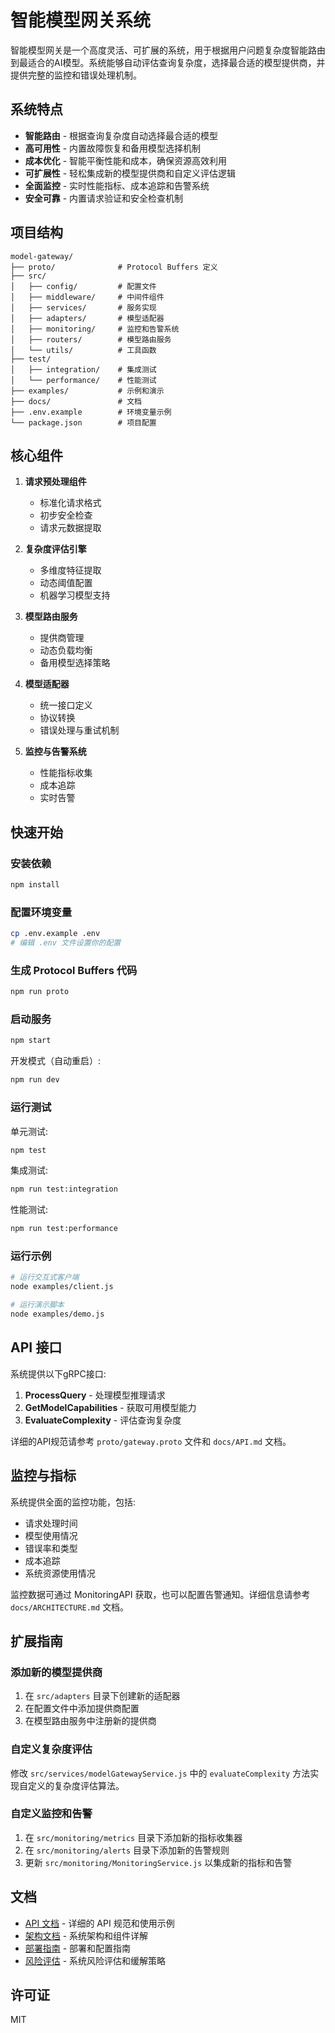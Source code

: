 # 智能模型网关系统

智能模型网关是一个高度灵活、可扩展的系统，用于根据用户问题复杂度智能路由到最适合的AI模型。系统能够自动评估查询复杂度，选择最合适的模型提供商，并提供完整的监控和错误处理机制。

## 系统特点

- **智能路由** - 根据查询复杂度自动选择最合适的模型
- **高可用性** - 内置故障恢复和备用模型选择机制
- **成本优化** - 智能平衡性能和成本，确保资源高效利用
- **可扩展性** - 轻松集成新的模型提供商和自定义评估逻辑
- **全面监控** - 实时性能指标、成本追踪和告警系统
- **安全可靠** - 内置请求验证和安全检查机制

## 项目结构

```
model-gateway/
├── proto/              # Protocol Buffers 定义
├── src/
│   ├── config/         # 配置文件
│   ├── middleware/     # 中间件组件
│   ├── services/       # 服务实现
│   ├── adapters/       # 模型适配器
│   ├── monitoring/     # 监控和告警系统
│   ├── routers/        # 模型路由服务
│   └── utils/          # 工具函数
├── test/
│   ├── integration/    # 集成测试
│   └── performance/    # 性能测试
├── examples/           # 示例和演示
├── docs/               # 文档
├── .env.example        # 环境变量示例
└── package.json        # 项目配置
```

## 核心组件

1. **请求预处理组件**
   - 标准化请求格式
   - 初步安全检查
   - 请求元数据提取

2. **复杂度评估引擎**
   - 多维度特征提取
   - 动态阈值配置
   - 机器学习模型支持

3. **模型路由服务**
   - 提供商管理
   - 动态负载均衡
   - 备用模型选择策略

4. **模型适配器**
   - 统一接口定义
   - 协议转换
   - 错误处理与重试机制

5. **监控与告警系统**
   - 性能指标收集
   - 成本追踪
   - 实时告警

## 快速开始

### 安装依赖

```bash
npm install
```

### 配置环境变量

```bash
cp .env.example .env
# 编辑 .env 文件设置你的配置
```

### 生成 Protocol Buffers 代码

```bash
npm run proto
```

### 启动服务

```bash
npm start
```

开发模式（自动重启）:

```bash
npm run dev
```

### 运行测试

单元测试:

```bash
npm test
```

集成测试:

```bash
npm run test:integration
```

性能测试:

```bash
npm run test:performance
```

### 运行示例

```bash
# 运行交互式客户端
node examples/client.js

# 运行演示脚本
node examples/demo.js
```

## API 接口

系统提供以下gRPC接口:

1. **ProcessQuery** - 处理模型推理请求
2. **GetModelCapabilities** - 获取可用模型能力
3. **EvaluateComplexity** - 评估查询复杂度

详细的API规范请参考 `proto/gateway.proto` 文件和 `docs/API.md` 文档。

## 监控与指标

系统提供全面的监控功能，包括:

- 请求处理时间
- 模型使用情况
- 错误率和类型
- 成本追踪
- 系统资源使用情况

监控数据可通过 MonitoringAPI 获取，也可以配置告警通知。详细信息请参考 `docs/ARCHITECTURE.md` 文档。

## 扩展指南

### 添加新的模型提供商

1. 在 `src/adapters` 目录下创建新的适配器
2. 在配置文件中添加提供商配置
3. 在模型路由服务中注册新的提供商

### 自定义复杂度评估

修改 `src/services/modelGatewayService.js` 中的 `evaluateComplexity` 方法实现自定义的复杂度评估算法。

### 自定义监控和告警

1. 在 `src/monitoring/metrics` 目录下添加新的指标收集器
2. 在 `src/monitoring/alerts` 目录下添加新的告警规则
3. 更新 `src/monitoring/MonitoringService.js` 以集成新的指标和告警

## 文档

- [API 文档](docs/API.md) - 详细的 API 规范和使用示例
- [架构文档](docs/ARCHITECTURE.md) - 系统架构和组件详解
- [部署指南](docs/DEPLOYMENT.md) - 部署和配置指南
- [风险评估](docs/risk-assessment.md) - 系统风险评估和缓解策略

## 许可证

MIT